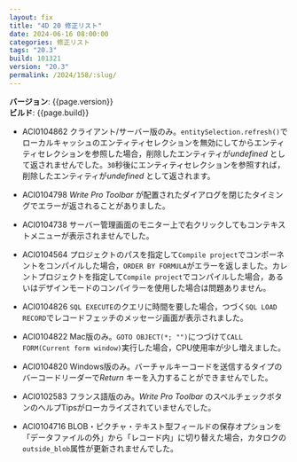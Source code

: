 ```yaml
---
layout: fix
title: "4D 20 修正リスト"
date: 2024-06-16 08:00:00
categories: 修正リスト
tags: "20.3"
build: 101321
version: "20.3"
permalink: /2024/158/:slug/
---
```


**バージョン**: {{page.version}}  
**ビルド**: {{page.build}} 

* ACI0104862 クライアント/サーバー版のみ。`entitySelection.refresh()`でローカルキャッシュのエンティティセレクションを無効にしてからエンティティセレクションを参照した場合，削除したエンティティが*undefined* として返されませんでした。`30`秒後にエンティティセレクションを参照すれば，削除したエンティティが*undefined* として返されます。

* ACI0104798 *Write Pro Toolbar* が配置されたダイアログを閉じたタイミングでエラーが返されることがありました。

* ACI0104738 サーバー管理画面のモニター上で右クリックしてもコンテキストメニューが表示されませんでした。

* ACI0104564 プロジェクトのパスを指定して`Compile project`でコンポーネントをコンパイルした場合，`ORDER BY FORMULA`がエラーを返しました。カレントプロジェクトを指定して`Compile project`でコンパイルした場合，あるいはデザインモードのコンパイラーを使用した場合は問題ありません。

* ACI0104826 `SQL EXECUTE`のクエリに時間を要した場合，つづく`SQL LOAD RECORD`でレコードフェッチのメッセージ画面が表示されました。

* ACI0104822 Mac版のみ。`GOTO OBJECT(*; "")`につづけて`CALL FORM(Current form window)`実行した場合，CPU使用率が少し増えました。

* ACI0104820 Windows版のみ。バーチャルキーコードを送信するタイプのバーコードリーダーで*Return* キーを入力することができませんでした。

* ACI0102583 フランス語版のみ。*Write Pro Toolbar* のスペルチェックボタンのヘルプTipsがローカライズされていませんでした。

* ACI0104716 BLOB・ピクチャ・テキスト型フィールドの保存オプションを「データファイルの外」から「レコード内」に切り替えた場合，カタロクの`outside_blob`属性が更新されませんでした。